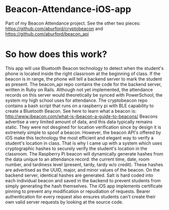 # Beacon-Attendance-iOS-app
Part of my Beacon Attendance project. See the other two pieces: https://github.com/aburford/cryptobeacon and https://github.com/aburford/beacon_api
# So how does this work?
This app will use Bluetooth Beacon technology to detect when the student's phone is located inside the right classroom at the beginning of class. If the beacon is in range, the phone will tell a backend server to mark the student as present.
The beacon_api repo contains the code for the backend server, written in Ruby on Rails. Although not yet implemented, the attendance records on this server would theoretically be synced with PowerSchool, the system my high school uses for attendance.
The cryptobeacon repo contains a bash script that runs on a raspberry pi with BLE capability to create a Bluetooth Beacon. See here to learn what a beacon is: http://www.ibeacon.com/what-is-ibeacon-a-guide-to-beacons/
Beacons advertise a very limited amount of data, and this data typically remains static. They were not desgined for location verification since by design it is extremely simple to spoof a beacon. However, the beacon API's offered by iOS make this technology the most efficient and elegant way to verify a student's location in class.
That is why I came up with a system which uses cryptographic hashes to securely verify the student's location in the classroom. The Raspberry Pi beacon will dynamically generate hashes from the data unique to an attendance record: the current time, date, room number, and tardiness level (present, tardy, tardy w/o credit).
These hashes are advertised as the UUID, major, and minor values of the beacon. On the backend server, identical hashes are generated. Salt is hard coded into each individual beacon and saved in the backend to prevent students from simply generating the hash themselves.
The iOS app implements certificate pinning to prevent any modification or repudiation of requests. Bearer authentication for every request also ensures students can't create their own valid server requests by looking at the source code.
